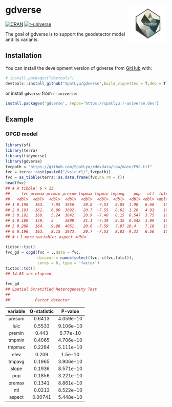 
<!-- README.md is generated from README.Rmd. Please edit that file -->

# gdverse <img src="man/figures/logo.png" align="right" height="120"/>

<!-- badges: start -->
[![CRAN](https://www.r-pkg.org/badges/version/gdverse)](https://CRAN.R-project.org/package=gdverse)
[![r-universe](https://spatlyu.r-universe.dev/badges/gdverse)](https://spatlyu.r-universe.dev/gdverse)
<!-- badges: end -->

The goal of gdverse is to support the geodetector model and its
variants.

## Installation

You can install the development version of gdverse from
[GitHub](https://github.com/SpatLyu/gdverse) with:

``` r
# install.packages("devtools")
devtools::install_github("SpatLyu/gdverse",build_vignettes = T,dep = T)
```

or install `gdverse` from `r-universe`:

``` r
install.packages('gdverse', repos='https://spatlyu.r-universe.dev')
```

## Example

### OPGD model

``` r
library(sf)
library(terra)
library(tidyverse)
library(gdverse)
fvcpath = "https://github.com/SpatLyu/rdevdata/raw/main/FVC.tif"
fvc = terra::rast(paste0("/vsicurl/",fvcpath))
fvc = as_tibble(terra::as.data.frame(fvc,na.rm = T))
head(fvc)
## # A tibble: 6 × 13
##     fvc premax premin presum tmpmax tmpmin tmpavg    pop   ntl  lulc  elev slope
##   <dbl>  <dbl>  <dbl>  <dbl>  <dbl>  <dbl>  <dbl>  <dbl> <dbl> <dbl> <dbl> <dbl>
## 1 0.198   163.   7.95  3956.   20.8  -7.53   8.05  1.90   6.60    10 1758.  2.65
## 2 0.193   161.   6.80  3892.   20.7  -7.55   8.02  1.20   4.91    10 1754.  3.45
## 3 0.192   160.   5.24  3842.   20.9  -7.48   8.15  0.547  3.75    10 1722.  3.96
## 4 0.189   159.   5     3808.   21.1  -7.39   8.35  0.542  3.99    10 1672.  2.90
## 5 0.208   164.   9.98  4051.   20.6  -7.59   7.97 10.4    7.10    10 1780.  1.94
## 6 0.196   163.   8.15  3973.   20.7  -7.53   8.03  9.31   6.56    10 1755.  3.01
## # ℹ 1 more variable: aspect <dbl>
```

``` r
tictoc::tic()
fvc_gd = opgd(fvc ~ .,data = fvc,
              discvar = names(select(fvc,-c(fvc,lulc))),
              cores = 6, type = 'factor')
tictoc::toc()
## 14.63 sec elapsed
```

``` r
fvc_gd
## Spatial Stratified Heterogeneity Test 
##  
##           Factor detector
```

| variable | Q-statistic |  P-value  |
|:--------:|:-----------:|:---------:|
|  presum  |   0.6413    | 4.059e-10 |
|   lulc   |   0.5533    | 9.106e-10 |
|  premin  |    0.443    | 6.77e-10  |
|  tmpmin  |   0.4065    | 4.706e-10 |
|  tmpmax  |   0.2284    | 5.111e-10 |
|   elev   |    0.209    |  1.5e-10  |
|  tmpavg  |   0.1965    | 3.906e-10 |
|  slope   |   0.1936    | 8.571e-10 |
|   pop    |   0.1856    | 3.221e-10 |
|  premax  |   0.1341    | 8.861e-10 |
|   ntl    |   0.0213    | 8.522e-10 |
|  aspect  |   0.00741   | 5.448e-10 |
